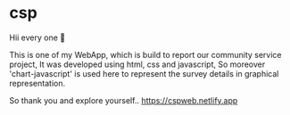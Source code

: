 # csp
Hii every one 👋

This is one of my WebApp,
which is build to report our community service project,
It was developed using html, css and javascript,
So moreover 'chart-javascript' is used here to represent the survey details in graphical representation.

So thank you and explore yourself..
https://cspweb.netlify.app